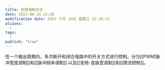```yaml
---
title: 斩控调制方式
date: 2023-06-14 22:20
modification date: 2023 六月 14日 星期三 22:20:12
aliases:
  - 
tags:
  - 
publish: "true"
---
```


在一个输出周期内，多次断开和闭合电路中的开关方式进行控制。分为[[PWM|脉冲宽度调制]]和[[脉冲频率调制]] 以及[[变频-变脉宽调制]]和[[限流控制]]。
